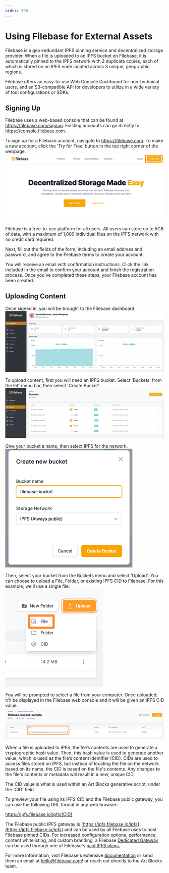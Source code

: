 ```yaml
---
order: 290
---
```


# Using Filebase for External Assets

Filebase is a geo-redundant IPFS pinning service and decentralized storage provider. When a file is uploaded to an IPFS bucket on Filebase, it is automatically pinned to the IPFS network with 3 duplicate copies, each of which is stored on an IPFS node located across 3 unique, geographic regions.

Filebase offers an easy-to-use Web Console Dashboard for non-technical users, and an S3-compatible API for developers to utilize in a wide variety of tool configurations or SDKs. 

## Signing Up

Filebase uses a web-based console that can be found at https://filebase.com/signup. Existing accounts can go directly to https://console.filebase.com.

To sign up for a Filebase account, navigate to https://filebase.com. To make a new account, click the ‘Try for Free’ button in the top right corner of the webpage. ![signup](/static/Filebase_setup1.png)

Filebase is a free-to-use platform for all users. All users can store up to 5GB of data, with a maximum of 1,000 individual files on the IPFS network with no credit card required. 

Next, fill out the fields of the form, including an email address and password, and agree to the Filebase terms to create your account. 

You will receive an email with confirmation instructions. Click the link included in the email to confirm your account and finish the registration process. 
Once you’ve completed these steps, your Filebase account has been created. 

## Uploading Content
Once signed in, you will be brought to the Filebase dashboard. ![web_dashboard](/static/Filebase_setup2.png)

To upload content, first you will need an IPFS bucket. Select 'Buckets' from the left menu bar, then select 'Create Bucket'. ![buckets](/static/Filebase_setup3.png)

Give your bucket a name, then select IPFS for the network. ![bucket_ipfs](/static/Filebase_setup4.png)

Then, select your bucket from the Buckets menu and select 'Upload'. You can choose to upload a File, Folder, or existing IPFS CID to Filebase. For this example, we'll use a single file. ![upload](/static/Filebase_setup5.png)

You will be prompted to select a file from your computer. Once uploaded, it'll be displayed in the Filebase web console and it will be given an IPFS CID value. ![cid](/static/Filebase_setup6.png)

When a file is uploaded to IPFS, the file’s contents are used to generate a cryptographic hash value. Then, this hash value is used to generate another value, which is used as the file’s content identifier (CID). CIDs are used to access files stored on IPFS, but instead of locating the file on the network based on its name, the CID is based on the file's contents. Any changes to the file's contents or metadata will result in a new, unique CID.

The CID value is what is used within an Art Blocks generative script, under the 'CID' field. 

To preview your file using its IPFS CID and the Filebase public gateway, you can use the following URL format in any web browser:

https://ipfs.filebase.io/ipfs/[CID]

The Filebase public IPFS gateway is [https://ipfs.filebase.io/ipfs](https://ipfs.filebase.io/ipfs) and can be used by all Filebase uses to host Filebase pinned CIDs. For increased configuration options, performance, content whitelisting, and custom branding, a Filebase [Dedicated Gateway](https://docs.filebase.com/ipfs/ipfs-gateways/getting-started-with-ipfs-dedicated-gateways) can be used through one of Filebase's [paid IPFS plans.](https://docs.filebase.com/getting-started/billing-and-pricing/pricing-model#subscription-tiers) 

For more information, visit Filebase's extensive [documentation](https://docs.filebase.com) or send them an email at [hello@filebase.com](hello@filebase.com)! or reach out directly to the Art Blocks team. 
